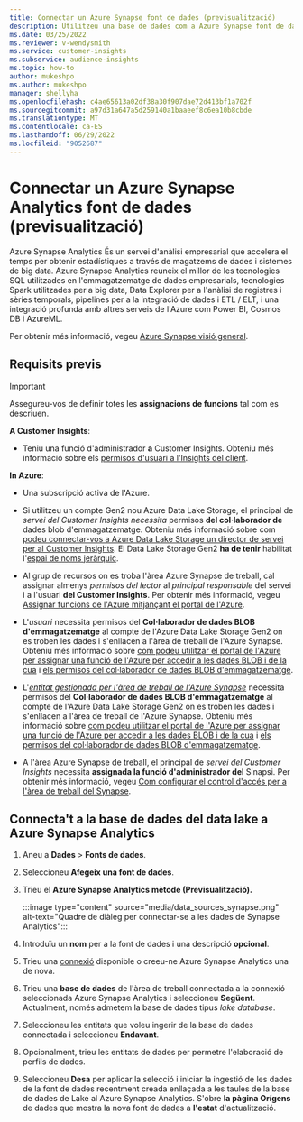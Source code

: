 ```yaml
---
title: Connectar un Azure Synapse font de dades (previsualització)
description: Utilitzeu una base de dades com a Azure Synapse font de dades al Dynamics 365 Customer Insights.
ms.date: 03/25/2022
ms.reviewer: v-wendysmith
ms.service: customer-insights
ms.subservice: audience-insights
ms.topic: how-to
author: mukeshpo
ms.author: mukeshpo
manager: shellyha
ms.openlocfilehash: c4ae65613a02df38a30f907dae72d413bf1a702f
ms.sourcegitcommit: a97d31a647a5d259140a1baaeef8c6ea10b8cbde
ms.translationtype: MT
ms.contentlocale: ca-ES
ms.lasthandoff: 06/29/2022
ms.locfileid: "9052687"
---
```

# <a name="connect-an-azure-synapse-analytics-data-source-preview"></a>Connectar un Azure Synapse Analytics font de dades (previsualització)

Azure Synapse Analytics És un servei d'anàlisi empresarial que accelera el temps per obtenir estadístiques a través de magatzems de dades i sistemes de big data. Azure Synapse Analytics reuneix el millor de les tecnologies SQL utilitzades en l'emmagatzematge de dades empresarials, tecnologies Spark utilitzades per a big data, Data Explorer per a l'anàlisi de registres i sèries temporals, pipelines per a la integració de dades i ETL / ELT, i una integració profunda amb altres serveis de l'Azure com Power BI, Cosmos DB i AzureML.

Per obtenir més informació, vegeu [Azure Synapse visió general](/azure/synapse-analytics/overview-what-is).

## <a name="prerequisites"></a>Requisits previs

> [!IMPORTANT]
> Assegureu-vos de definir totes les **assignacions de funcions** tal com es descriuen.  

**A Customer Insights**:

* Teniu una funció d'administrador **a** Customer Insights. Obteniu més informació sobre els [permisos d'usuari a l'Insights del client](permissions.md#assign-roles-and-permissions).

**In Azure**:

- Una subscripció activa de l'Azure.

- Si utilitzeu un compte Gen2 nou Azure Data Lake Storage, el principal de *servei del Customer Insights necessita* permisos **del col·laborador de** dades blob d'emmagatzematge. Obteniu més informació sobre com [podeu connectar-vos a Azure Data Lake Storage un director de servei per al Customer Insights](connect-service-principal.md). El Data Lake Storage Gen2 **ha de tenir** habilitat l'[espai de noms jeràrquic](/azure/storage/blobs/data-lake-storage-namespace).

- Al grup de recursos on es troba l'àrea Azure Synapse de treball, cal assignar almenys *permisos del lector* al *principal responsable* del servei i a l'usuari **del Customer Insights**. Per obtenir més informació, vegeu [Assignar funcions de l'Azure mitjançant el portal de l'Azure](/azure/role-based-access-control/role-assignments-portal).

- L'*usuari* necessita permisos del **Col·laborador de dades BLOB d'emmagatzematge** al compte de l'Azure Data Lake Storage Gen2 on es troben les dades i s'enllacen a l'àrea de treball de l'Azure Synapse. Obteniu més informació sobre [com podeu utilitzar el portal de l'Azure per assignar una funció de l'Azure per accedir a les dades BLOB i de la cua](/azure/storage/common/storage-auth-aad-rbac-portal) i [els permisos del col·laborador de dades BLOB d'emmagatzematge](/azure/role-based-access-control/built-in-roles#storage-blob-data-contributor).

- L'*[entitat gestionada per l'àrea de treball de l'Azure Synapse](/azure/synapse-analytics/security/synapse-workspace-managed-identity)* necessita permisos del **Col·laborador de dades BLOB d'emmagatzematge** al compte de l'Azure Data Lake Storage Gen2 on es troben les dades i s'enllacen a l'àrea de treball de l'Azure Synapse. Obteniu més informació sobre [com podeu utilitzar el portal de l'Azure per assignar una funció de l'Azure per accedir a les dades BLOB i de la cua](/azure/storage/common/storage-auth-aad-rbac-portal) i [els permisos del col·laborador de dades BLOB d'emmagatzematge](/azure/role-based-access-control/built-in-roles#storage-blob-data-contributor).

- A l'àrea Azure Synapse de treball, el principal de *servei del Customer Insights* necessita **assignada la funció d'administrador del** Sinapsi. Per obtenir més informació, vegeu [Com configurar el control d'accés per a l'àrea de treball del Synapse](/azure/synapse-analytics/security/how-to-set-up-access-control).

## <a name="connect-to-the-data-lake-database-in-azure-synapse-analytics"></a>Connecta't a la base de dades del data lake a Azure Synapse Analytics

1. Aneu a **Dades** > **Fonts de dades**.

1. Seleccioneu **Afegeix una font de dades**.

1. Trieu el **Azure Synapse Analytics mètode (Previsualització).**

   :::image type="content" source="media/data_sources_synapse.png" alt-text="Quadre de diàleg per connectar-se a les dades de Synapse Analytics":::
  
1. Introduïu un **nom** per a la font de dades i una descripció **opcional**.

1. Trieu una [connexió](connections.md) disponible o creeu-ne Azure Synapse Analytics una de nova.

1. Trieu una **base de dades** de l'àrea de treball connectada a la connexió seleccionada Azure Synapse Analytics i seleccioneu **Següent**. Actualment, només admetem la base de dades tipus *lake database*.

1. Seleccioneu les entitats que voleu ingerir de la base de dades connectada i seleccioneu **Endavant**.

1. Opcionalment, trieu les entitats de dades per permetre l'elaboració de perfils de dades.

1. Seleccioneu **Desa** per aplicar la selecció i iniciar la ingestió de les dades de la font de dades recentment creada enllaçada a les taules de la base de dades de Lake al Azure Synapse Analytics. S'obre **la pàgina Orígens** de dades que mostra la nova font de dades a **l'estat** d'actualització.
